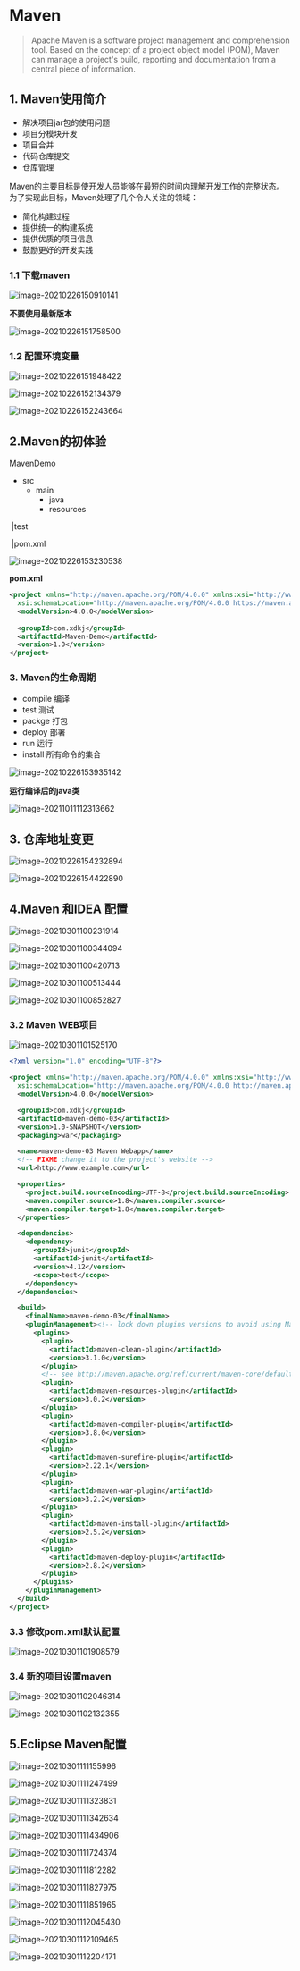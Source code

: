 # Maven

> Apache Maven is a software project management and comprehension tool. Based on the concept of a project object model (POM), Maven can manage a project's build, reporting and documentation from a central piece of information.

## 1. Maven使用简介

+ 解决项目jar包的使用问题
+ 项目分模块开发
+ 项目合并
+ 代码仓库提交
+ 仓库管理

Maven的主要目标是使开发人员能够在最短的时间内理解开发工作的完整状态。为了实现此目标，Maven处理了几个令人关注的领域：

- 简化构建过程
- 提供统一的构建系统
- 提供优质的项目信息
- 鼓励更好的开发实践

### 1.1 下载maven

![image-20210226150910141](_media/image-20210226150910141.png)

**不要使用最新版本**

![image-20210226151758500](_media/image-20210226151758500.png)

### 1.2 配置环境变量

![image-20210226151948422](_media/image-20210226151948422.png)

![image-20210226152134379](_media/image-20210226152134379.png)

![image-20210226152243664](_media/image-20210226152243664.png)

## 2.Maven的初体验

MavenDemo

+ src
  + main
    + java
    + resources

​	|test

​	|pom.xml



![image-20210226153230538](_media/image-20210226153230538.png)

**pom.xml**

```xml
<project xmlns="http://maven.apache.org/POM/4.0.0" xmlns:xsi="http://www.w3.org/2001/XMLSchema-instance"
  xsi:schemaLocation="http://maven.apache.org/POM/4.0.0 https://maven.apache.org/xsd/maven-4.0.0.xsd">
  <modelVersion>4.0.0</modelVersion>
	
  <groupId>com.xdkj</groupId>
  <artifactId>Maven-Demo</artifactId>
  <version>1.0</version>
</project>
```

### 3. Maven的生命周期

+ compile 编译
+ test  测试
+ packge  打包
+ deploy 部署
+ run 运行
+ install 所有命令的集合

![image-20210226153935142](_media/image-20210226153935142.png)

**运行编译后的java类**

![image-20211011112313662](_media/image-20211011112313662.png)

## 3. 仓库地址变更

![image-20210226154232894](_media/image-20210226154232894.png)

![image-20210226154422890](_media/image-20210226154422890.png)

## 4.Maven 和IDEA 配置

![image-20210301100231914](_media/image-20210301100231914.png)

![image-20210301100344094](_media/image-20210301100344094.png)

![image-20210301100420713](_media/image-20210301100420713.png)

![image-20210301100513444](_media/image-20210301100513444.png)

![image-20210301100852827](_media/image-20210301100852827.png)

### 3.2 Maven WEB项目

![image-20210301101525170](_media/image-20210301101525170.png)

```xml
<?xml version="1.0" encoding="UTF-8"?>

<project xmlns="http://maven.apache.org/POM/4.0.0" xmlns:xsi="http://www.w3.org/2001/XMLSchema-instance"
  xsi:schemaLocation="http://maven.apache.org/POM/4.0.0 http://maven.apache.org/xsd/maven-4.0.0.xsd">
  <modelVersion>4.0.0</modelVersion>

  <groupId>com.xdkj</groupId>
  <artifactId>maven-demo-03</artifactId>
  <version>1.0-SNAPSHOT</version>
  <packaging>war</packaging>

  <name>maven-demo-03 Maven Webapp</name>
  <!-- FIXME change it to the project's website -->
  <url>http://www.example.com</url>

  <properties>
    <project.build.sourceEncoding>UTF-8</project.build.sourceEncoding>
    <maven.compiler.source>1.8</maven.compiler.source>
    <maven.compiler.target>1.8</maven.compiler.target>
  </properties>

  <dependencies>
    <dependency>
      <groupId>junit</groupId>
      <artifactId>junit</artifactId>
      <version>4.12</version>
      <scope>test</scope>
    </dependency>
  </dependencies>

  <build>
    <finalName>maven-demo-03</finalName>
    <pluginManagement><!-- lock down plugins versions to avoid using Maven defaults (may be moved to parent pom) -->
      <plugins>
        <plugin>
          <artifactId>maven-clean-plugin</artifactId>
          <version>3.1.0</version>
        </plugin>
        <!-- see http://maven.apache.org/ref/current/maven-core/default-bindings.html#Plugin_bindings_for_war_packaging -->
        <plugin>
          <artifactId>maven-resources-plugin</artifactId>
          <version>3.0.2</version>
        </plugin>
        <plugin>
          <artifactId>maven-compiler-plugin</artifactId>
          <version>3.8.0</version>
        </plugin>
        <plugin>
          <artifactId>maven-surefire-plugin</artifactId>
          <version>2.22.1</version>
        </plugin>
        <plugin>
          <artifactId>maven-war-plugin</artifactId>
          <version>3.2.2</version>
        </plugin>
        <plugin>
          <artifactId>maven-install-plugin</artifactId>
          <version>2.5.2</version>
        </plugin>
        <plugin>
          <artifactId>maven-deploy-plugin</artifactId>
          <version>2.8.2</version>
        </plugin>
      </plugins>
    </pluginManagement>
  </build>
</project>

```

### 3.3 修改pom.xml默认配置

![image-20210301101908579](_media/image-20210301101908579.png)

### 3.4 新的项目设置maven 

![image-20210301102046314](_media/image-20210301102046314.png)

![image-20210301102132355](_media/image-20210301102132355.png)

## 5.Eclipse Maven配置

![image-20210301111155996](_media/image-20210301111155996.png)

![image-20210301111247499](_media/image-20210301111247499.png)

![image-20210301111323831](_media/image-20210301111323831.png)

![image-20210301111342634](_media/image-20210301111342634.png)

![image-20210301111434906](_media/image-20210301111434906.png)

![image-20210301111724374](_media/image-20210301111724374.png)

![image-20210301111812282](_media/image-20210301111812282.png)

![image-20210301111827975](_media/image-20210301111827975.png)

![image-20210301111851965](_media/image-20210301111851965.png)

![image-20210301112045430](_media/image-20210301112045430.png)

![image-20210301112109465](_media/image-20210301112109465.png)

![image-20210301112204171](_media/image-20210301112204171.png)